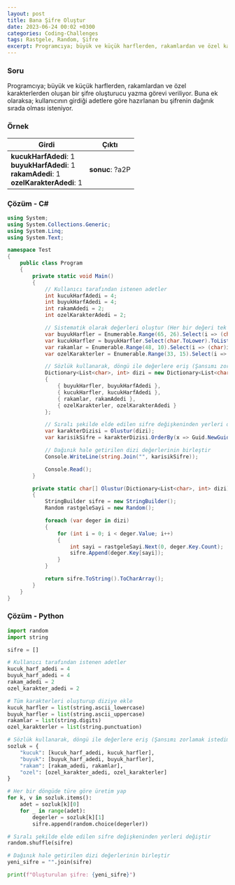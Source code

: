 ```yaml
---
layout: post
title: Bana Şifre Oluştur
date: 2023-06-24 00:02 +0300
categories: Coding-Challenges
tags: Rastgele, Random, Şifre
excerpt: Programcıya; büyük ve küçük harflerden, rakamlardan ve özel karakterlerden oluşan bir şifre oluşturucu yazma görevi veriliyor. Buna ek olaraksa; kullanıcının girdiği adetlere göre hazırlanan bu şifrenin dağınık sırada olması isteniyor...
---
```


### Soru

Programcıya; büyük ve küçük harflerden, rakamlardan ve özel karakterlerden oluşan bir şifre oluşturucu yazma görevi veriliyor. Buna ek olaraksa; kullanıcının girdiği adetlere göre hazırlanan bu şifrenin dağınık sırada olması isteniyor.

### Örnek

| Girdi                                                                                                 | Çıktı           |
| ----------------------------------------------------------------------------------------------------- | --------------- |
| **kucukHarfAdedi**: 1 <br> **buyukHarfAdedi**: 1 <br> **rakamAdedi**: 1 <br> **ozelKarakterAdedi**: 1 | **sonuc**: ?a2P |

### Çözüm - C#

```csharp
using System;
using System.Collections.Generic;
using System.Linq;
using System.Text;

namespace Test
{
    public class Program
    {
        private static void Main()
        {
            // Kullanıcı tarafından istenen adetler
            int kucukHarfAdedi = 4;
            int buyukHarfAdedi = 4;
            int rakamAdedi = 2;
            int ozelKarakterAdedi = 2;

            // Sistematik olarak değerleri oluştur (Her bir değeri tek tek almak işime gelmedi)
            var buyukHarfler = Enumerable.Range(65, 26).Select(i => (char)i).ToList();
            var kucukHarfler = buyukHarfler.Select(char.ToLower).ToList();
            var rakamlar = Enumerable.Range(48, 10).Select(i => (char)i).ToList();
            var ozelKarakterler = Enumerable.Range(33, 15).Select(i => (char)i).ToList();

            // Sözlük kullanarak, döngü ile değerlere eriş (Şansımı zorlamak istedim)
            Dictionary<List<char>, int> dizi = new Dictionary<List<char>, int>
            {
                { buyukHarfler, buyukHarfAdedi },
                { kucukHarfler, kucukHarfAdedi },
                { rakamlar, rakamAdedi },
                { ozelKarakterler, ozelKarakterAdedi }
            };

            // Sıralı şekilde elde edilen sifre değişkeninden yerleri değiştir
            var karakterDizisi = Olustur(dizi);
            var karisikSifre = karakterDizisi.OrderBy(x => Guid.NewGuid());

            // Dağınık hale getirilen dizi değerlerinin birleştir
            Console.WriteLine(string.Join("", karisikSifre));

            Console.Read();
        }

        private static char[] Olustur(Dictionary<List<char>, int> dizi)
        {
            StringBuilder sifre = new StringBuilder();
            Random rastgeleSayi = new Random();

            foreach (var deger in dizi)
            {
                for (int i = 0; i < deger.Value; i++)
                {
                    int sayi = rastgeleSayi.Next(0, deger.Key.Count);
                    sifre.Append(deger.Key[sayi]);
                }
            }

            return sifre.ToString().ToCharArray();
        }
    }
}
```

### Çözüm - Python

```python
import random
import string

sifre = []

# Kullanıcı tarafından istenen adetler
kucuk_harf_adedi = 4
buyuk_harf_adedi = 4
rakam_adedi = 2
ozel_karakter_adedi = 2

# Tüm karakterleri oluşturup diziye ekle
kucuk_harfler = list(string.ascii_lowercase)
buyuk_harfler = list(string.ascii_uppercase)
rakamlar = list(string.digits)
ozel_karakterler = list(string.punctuation)

# Sözlük kullanarak, döngü ile değerlere eriş (Şansımı zorlamak istedim)
sozluk = {
    "kucuk": [kucuk_harf_adedi, kucuk_harfler],
    "buyuk": [buyuk_harf_adedi, buyuk_harfler],
    "rakam": [rakam_adedi, rakamlar],
    "ozel": [ozel_karakter_adedi, ozel_karakterler]
}

# Her bir döngüde türe göre üretim yap
for k, v in sozluk.items():
    adet = sozluk[k][0]
    for _ in range(adet):
        degerler = sozluk[k][1]
        sifre.append(random.choice(degerler))

# Sıralı şekilde elde edilen sifre değişkeninden yerleri değiştir
random.shuffle(sifre)

# Dağınık hale getirilen dizi değerlerinin birleştir
yeni_sifre = "".join(sifre)

print(f"Oluşturulan şifre: {yeni_sifre}")
```
